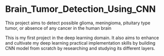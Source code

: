# Brain_Tumor_Detection_Using_CNN
This project aims to detect possible glioma, meningioma, pituitary type tumor, or absence of any cancer in the human brain

This is my first project in the deep learning domain. It also aims to enhance
and cultivate my deep learning practical implementation skills by building CNN
model from scratch by researching and studying its different layers.
